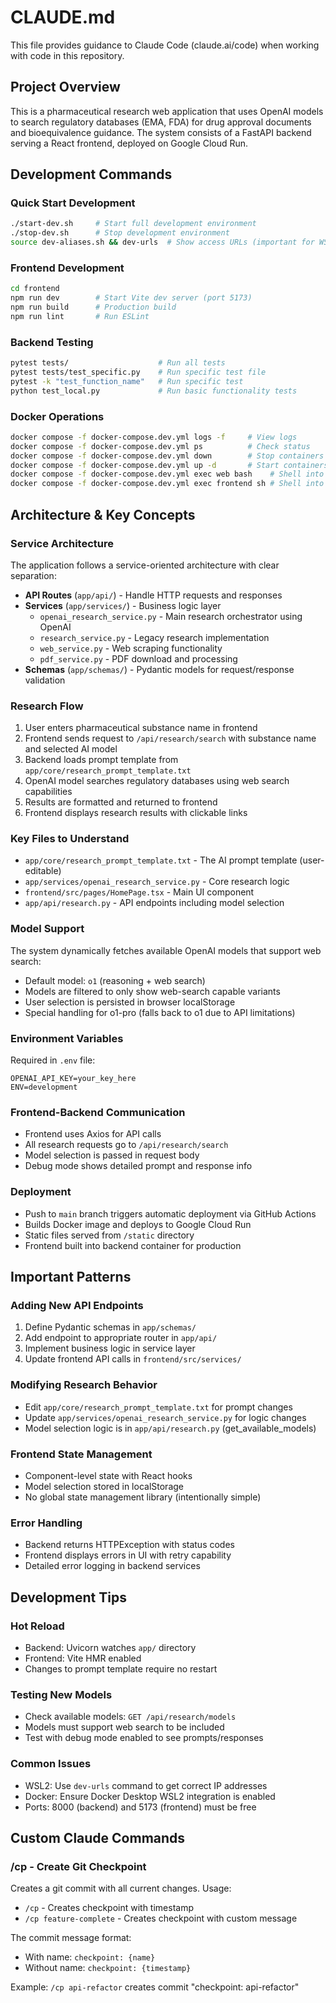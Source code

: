 # CLAUDE.md

This file provides guidance to Claude Code (claude.ai/code) when working with code in this repository.

## Project Overview

This is a pharmaceutical research web application that uses OpenAI models to search regulatory databases (EMA, FDA) for drug approval documents and bioequivalence guidance. The system consists of a FastAPI backend serving a React frontend, deployed on Google Cloud Run.

## Development Commands

### Quick Start Development
```bash
./start-dev.sh     # Start full development environment
./stop-dev.sh      # Stop development environment
source dev-aliases.sh && dev-urls  # Show access URLs (important for WSL2)
```

### Frontend Development
```bash
cd frontend
npm run dev        # Start Vite dev server (port 5173)
npm run build      # Production build
npm run lint       # Run ESLint
```

### Backend Testing
```bash
pytest tests/                    # Run all tests
pytest tests/test_specific.py    # Run specific test file
pytest -k "test_function_name"   # Run specific test
python test_local.py             # Run basic functionality tests
```

### Docker Operations
```bash
docker compose -f docker-compose.dev.yml logs -f     # View logs
docker compose -f docker-compose.dev.yml ps          # Check status
docker compose -f docker-compose.dev.yml down        # Stop containers
docker compose -f docker-compose.dev.yml up -d       # Start containers
docker compose -f docker-compose.dev.yml exec web bash    # Shell into backend
docker compose -f docker-compose.dev.yml exec frontend sh # Shell into frontend
```

## Architecture & Key Concepts

### Service Architecture
The application follows a service-oriented architecture with clear separation:
- **API Routes** (`app/api/`) - Handle HTTP requests and responses
- **Services** (`app/services/`) - Business logic layer
  - `openai_research_service.py` - Main research orchestrator using OpenAI
  - `research_service.py` - Legacy research implementation
  - `web_service.py` - Web scraping functionality
  - `pdf_service.py` - PDF download and processing
- **Schemas** (`app/schemas/`) - Pydantic models for request/response validation

### Research Flow
1. User enters pharmaceutical substance name in frontend
2. Frontend sends request to `/api/research/search` with substance name and selected AI model
3. Backend loads prompt template from `app/core/research_prompt_template.txt`
4. OpenAI model searches regulatory databases using web search capabilities
5. Results are formatted and returned to frontend
6. Frontend displays research results with clickable links

### Key Files to Understand
- `app/core/research_prompt_template.txt` - The AI prompt template (user-editable)
- `app/services/openai_research_service.py` - Core research logic
- `frontend/src/pages/HomePage.tsx` - Main UI component
- `app/api/research.py` - API endpoints including model selection

### Model Support
The system dynamically fetches available OpenAI models that support web search:
- Default model: `o1` (reasoning + web search)
- Models are filtered to only show web-search capable variants
- User selection is persisted in browser localStorage
- Special handling for o1-pro (falls back to o1 due to API limitations)

### Environment Variables
Required in `.env` file:
```
OPENAI_API_KEY=your_key_here
ENV=development
```

### Frontend-Backend Communication
- Frontend uses Axios for API calls
- All research requests go to `/api/research/search`
- Model selection is passed in request body
- Debug mode shows detailed prompt and response info

### Deployment
- Push to `main` branch triggers automatic deployment via GitHub Actions
- Builds Docker image and deploys to Google Cloud Run
- Static files served from `/static` directory
- Frontend built into backend container for production

## Important Patterns

### Adding New API Endpoints
1. Define Pydantic schemas in `app/schemas/`
2. Add endpoint to appropriate router in `app/api/`
3. Implement business logic in service layer
4. Update frontend API calls in `frontend/src/services/`

### Modifying Research Behavior
- Edit `app/core/research_prompt_template.txt` for prompt changes
- Update `app/services/openai_research_service.py` for logic changes
- Model selection logic is in `app/api/research.py` (get_available_models)

### Frontend State Management
- Component-level state with React hooks
- Model selection stored in localStorage
- No global state management library (intentionally simple)

### Error Handling
- Backend returns HTTPException with status codes
- Frontend displays errors in UI with retry capability
- Detailed error logging in backend services

## Development Tips

### Hot Reload
- Backend: Uvicorn watches `app/` directory
- Frontend: Vite HMR enabled
- Changes to prompt template require no restart

### Testing New Models
- Check available models: `GET /api/research/models`
- Models must support web search to be included
- Test with debug mode enabled to see prompts/responses

### Common Issues
- WSL2: Use `dev-urls` command to get correct IP addresses
- Docker: Ensure Docker Desktop WSL2 integration is enabled
- Ports: 8000 (backend) and 5173 (frontend) must be free

## Custom Claude Commands

### /cp - Create Git Checkpoint
Creates a git commit with all current changes. Usage:
- `/cp` - Creates checkpoint with timestamp
- `/cp feature-complete` - Creates checkpoint with custom message

The commit message format:
- With name: `checkpoint: {name}`
- Without name: `checkpoint: {timestamp}`

Example: `/cp api-refactor` creates commit "checkpoint: api-refactor"